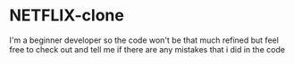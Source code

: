 # NETFLIX-clone
I'm a beginner developer so the code won't be that much refined but feel free to check out and tell me if there are any mistakes that i did in the code